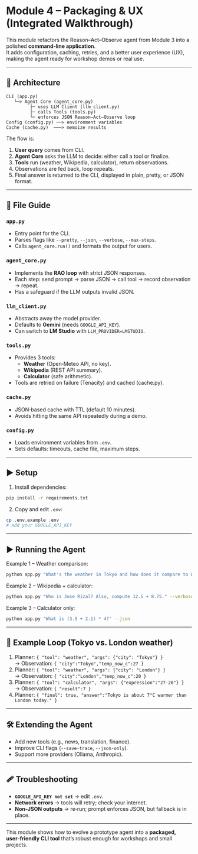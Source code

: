 # Module 4 – Packaging & UX (Integrated Walkthrough)

This module refactors the Reason–Act–Observe agent from Module 3 into a polished **command‑line application**.  
It adds configuration, caching, retries, and a better user experience (UX), making the agent ready for workshop demos or real use.

---

## 🧭 Architecture

```
CLI (app.py)
   └─> Agent Core (agent_core.py)
         ├─ uses LLM Client (llm_client.py)
         ├─ calls Tools (tools.py)
         └─ enforces JSON Reason–Act–Observe loop
Config (config.py) ──> environment variables
Cache (cache.py)  ───> memoize results
```

The flow is:
1. **User query** comes from CLI.  
2. **Agent Core** asks the LLM to decide: either call a tool or finalize.  
3. **Tools** run (weather, Wikipedia, calculator), return observations.  
4. Observations are fed back, loop repeats.  
5. Final answer is returned to the CLI, displayed in plain, pretty, or JSON format.

---

## 📂 File Guide

### `app.py`
- Entry point for the CLI.  
- Parses flags like `--pretty`, `--json`, `--verbose`, `--max-steps`.  
- Calls `agent_core.run()` and formats the output for users.  

### `agent_core.py`
- Implements the **RAO loop** with strict JSON responses.  
- Each step: send prompt → parse JSON → call tool → record observation → repeat.  
- Has a safeguard if the LLM outputs invalid JSON.  

### `llm_client.py`
- Abstracts away the model provider.  
- Defaults to **Gemini** (needs `GOOGLE_API_KEY`).  
- Can switch to **LM Studio** with `LLM_PROVIDER=LMSTUDIO`.  

### `tools.py`
- Provides 3 tools:  
  - **Weather** (Open‑Meteo API, no key).  
  - **Wikipedia** (REST API summary).  
  - **Calculator** (safe arithmetic).  
- Tools are retried on failure (Tenacity) and cached (cache.py).  

### `cache.py`
- JSON‑based cache with TTL (default 10 minutes).  
- Avoids hitting the same API repeatedly during a demo.  

### `config.py`
- Loads environment variables from `.env`.  
- Sets defaults: timeouts, cache file, maximum steps.  

---

## ▶️ Setup

1. Install dependencies:
```bash
pip install -r requirements.txt
```

2. Copy and edit `.env`:
```bash
cp .env.example .env
# add your GOOGLE_API_KEY
```

---

## ▶️ Running the Agent

Example 1 – Weather comparison:
```bash
python app.py "What's the weather in Tokyo and how does it compare to London?" --pretty
```

Example 2 – Wikipedia + calculator:
```bash
python app.py "Who is Jose Rizal? Also, compute 12.5 + 8.75." --verbose
```

Example 3 – Calculator only:
```bash
python app.py "What is (3.5 + 2.1) * 4?" --json
```

---

## 🔄 Example Loop (Tokyo vs. London weather)

1. Planner: `{ "tool": "weather", "args": {"city": "Tokyo"} }`  
   → Observation: `{ "city":"Tokyo","temp_now_c":27 }`  
2. Planner: `{ "tool": "weather", "args": {"city": "London"} }`  
   → Observation: `{ "city":"London","temp_now_c":20 }`  
3. Planner: `{ "tool": "calculator", "args": {"expression":"27-20"} }`  
   → Observation: `{ "result":7 }`  
4. Planner: `{ "final": true, "answer":"Tokyo is about 7°C warmer than London today." }`  

---

## 🛠️ Extending the Agent

- Add new tools (e.g., news, translation, finance).  
- Improve CLI flags (`--save-trace`, `--json-only`).  
- Support more providers (Ollama, Anthropic).  

---

## 🩹 Troubleshooting

- **`GOOGLE_API_KEY not set`** → edit `.env`.  
- **Network errors** → tools will retry; check your internet.  
- **Non‑JSON outputs** → re‑run; prompt enforces JSON, but fallback is in place.  

---

This module shows how to evolve a prototype agent into a **packaged, user‑friendly CLI tool** that’s robust enough for workshops and small projects.
